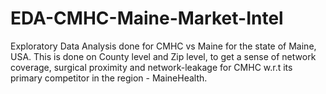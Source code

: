 # EDA-CMHC-Maine-Market-Intel
Exploratory Data Analysis done for CMHC vs Maine for the state of Maine, USA. This is done on County level and Zip level, to get a sense of network coverage, surgical proximity and network-leakage for CMHC w.r.t its primary competitor in the region - MaineHealth.
